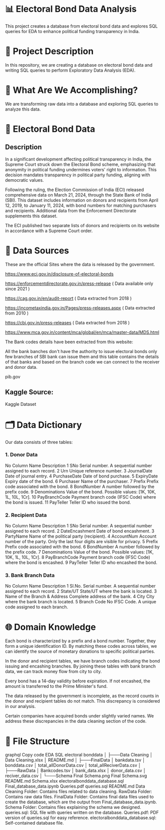 # 📊 Electoral Bond Data Analysis
This project creates a database from electoral bond data and explores SQL queries for EDA to enhance political funding transparency in India.

# 📁 Project Description
In this repository, we are creating a database on electoral bond data and writing SQL queries to perform Exploratory Data Analysis (EDA).

# 🎯 What Are We Accomplishing?
We are transforming raw data into a database and exploring SQL queries to analyze this data.

# 📄 Electoral Bond Data
## Description
In a significant development affecting political transparency in India, the Supreme Court struck down the Electoral Bond scheme, emphasizing that anonymity in political funding undermines voters' right to information. This decision mandates transparency in political party funding, aligning with democratic values.

Following the ruling, the Election Commission of India (ECI) released comprehensive data on March 21, 2024, through the State Bank of India (SBI). This dataset includes information on donors and recipients from April 12, 2019, to January 11, 2024, with bond numbers for matching purchasers and recipients. Additional data from the Enforcement Directorate supplements this dataset.

The ECI published two separate lists of donors and recipients on its website in accordance with a Supreme Court order.

# 🔗 Data Sources
These are the official Sites where the data is released by the government.

https://www.eci.gov.in/disclosure-of-electoral-bonds

https://enforcementdirectorate.gov.in/press-release ( Data available only since 2021 )

https://cag.gov.in/en/audit-report ( Data extracted from 2018 )

https://incometaxindia.gov.in/Pages/press-releases.aspx ( Data extracted from 2010 )

https://cbi.gov.in/press-releases ( Data extracted from 2018 )

https://www.mca.gov.in/content/mca/global/en/mca/master-data/MDS.html  

The Bank codes details have been extracted from this website:

All the bank banches don't have the authority to issue electoral bonds only few branches of SBI bank can issue them and this table contains the details of that banks and based on the branch code we can connect to the receiver and donor data.

pib.gov


## Kaggle Source:

Kaggle Dataset
# 🗂 Data Dictionary
Our data consists of three tables:

### 1. Donor Data
No	Column Name	Description
1	SNo	Serial number. A sequential number assigned to each record.
2	Urn	Unique reference number.
3	JournalDate	Date of journal entry.
4	PurchaseDate	Date of bond purchase.
5	ExpiryDate	Expiry date of the bond.
6	Purchaser	Name of the purchaser.
7	Prefix	Prefix code associated with the bond.
8	BondNumber	A number followed by the prefix code.
9	Denominations	Value of the bond. Possible values: [1K, 10K, 1L, 10L, 1Cr].
10	PayBranchCode	Payment branch code (IFSC Code) where the bond is issued.
11	PayTeller	Teller ID who issued the bond.
### 2. Recipient Data
No	Column Name	Description
1	SNo	Serial number. A sequential number assigned to each record.
2	DateEncashment	Date of bond encashment.
3	PartyName	Name of the political party (recipient).
4	AccountNum	Account number of the party. Only the last four digits are visible for privacy.
5	Prefix	Prefix code associated with the bond.
6	BondNumber	A number followed by the prefix code.
7	Denominations	Value of the bond. Possible values: [1K, 10K, 1L, 10L, 1Cr].
8	PayBranchCode	Payment branch code (IFSC Code) where the bond is encashed.
9	PayTeller	Teller ID who encashed the bond.
### 3. Bank Branch Data
No	Column Name	Description
1	Sl.No.	Serial number. A sequential number assigned to each record.
2	State/UT	State/UT where the bank is located.
3	Name of the Branch & Address	Complete address of the bank.
4	City	City where the bank branch is located.
5	Branch Code No	IFSC Code. A unique code assigned to each branch.
# 🌐 Domain Knowledge
Each bond is characterized by a prefix and a bond number. Together, they form a unique identification ID. By matching these codes across tables, we can identify the source of monetary donations to specific political parties.

In the donor and recipient tables, we have branch codes indicating the bond issuing and encashing branches. By joining these tables with bank branch data, we can track money flow from city to city.

Every bond has a 14-day validity before expiration. If not encashed, the amount is transferred to the Prime Minister's fund.

The data released by the government is incomplete, as the record counts in the donor and recipient tables do not match. This discrepancy is considered in our analysis.

Certain companies have acquired bonds under slightly varied names. We address these discrepancies in the data cleaning section of the code.

# 📂 File Structure
graphql
Copy code
EDA SQL electoral bonddata
│
├───Data Cleaning
│       Data Cleaning.xlsx
│       README.md
│
├───FinalData
│       bankdata.tsv
│       bonddata.csv
│       total_allDonorData.csv
│       total_allReciverData.csv
│
├───RawData
│       Bankcodes.tsv
│       bank_data.xlsx
│       donor_data.csv
│       reciver_data.csv
│
└───Schema
        Final Schema.png
        Final Schema.svg
        README.md
        Schema.xlsx
electoralbonddata_database.sql 
Final_database_data.ipynb
Queries.pdf
queries.sql
README.md
Data Cleaning Folder: Contains files related to data cleaning.
RawData Folder: Contains raw data files.
FinalData Folder: Contains final data files used to create the database, which are the output from Final_database_data.ipynb.
Schema Folder: Contains files explaining the schema we designed.
queries.sql: SQL file with queries written on the database.
Queries.pdf: PDF version of queries.sql for easy reference.
electoralbonddata_database.sql: Self-contained database file.

